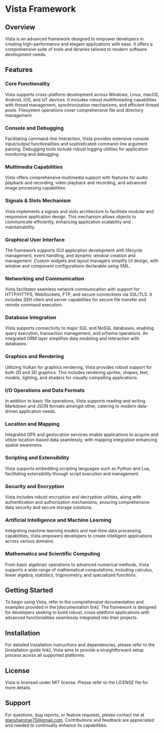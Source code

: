 # Vista Framework

## Overview
Vista is an advanced framework designed to empower developers in creating high-performance and elegant applications with ease. It offers a comprehensive suite of tools and libraries tailored to modern software development needs.

## Features
### Core Functionality
Vista supports cross-platform development across Windows, Linux, macOS, Android, iOS, and IoT devices. It includes robust multithreading capabilities with thread management, synchronization mechanisms, and efficient thread pools. Filesystem operations cover comprehensive file and directory management.

### Console and Debugging
Facilitating command-line interaction, Vista provides extensive console input/output functionalities and sophisticated command-line argument parsing. Debugging tools include robust logging utilities for application monitoring and debugging.

### Multimedia Capabilities
Vista offers comprehensive multimedia support with features for audio playback and recording, video playback and recording, and advanced image processing capabilities.

### Signals & Slots Mechanism
Vista implements a signals and slots architecture to facilitate modular and responsive application design. This mechanism allows objects to communicate efficiently, enhancing application scalability and maintainability.

### Graphical User Interface
The framework supports GUI application development with lifecycle management, event handling, and dynamic window creation and management. Custom widgets and layout managers simplify UI design, with window and component configurations declarable using XML.

### Networking and Communication
Vista facilitates seamless network communication with support for HTTP/HTTPS, WebSockets, FTP, and secure connections via SSL/TLS. It includes SSH client and server capabilities for secure file transfer and remote command execution.

### Database Integration
Vista supports connectivity to major SQL and NoSQL databases, enabling query execution, transaction management, and schema operations. An integrated ORM layer simplifies data modeling and interaction with databases.

### Graphics and Rendering
Utilizing Vulkan for graphics rendering, Vista provides robust support for both 2D and 3D graphics. This includes rendering sprites, shapes, text, models, lighting, and shaders for visually compelling applications.

### I/O Operations and Data Formats
In addition to basic file operations, Vista supports reading and writing Markdown and JSON formats amongst other, catering to modern data-driven application needs.

### Location and Mapping
Integrated GPS and geolocation services enable applications to acquire and utilize location-based data seamlessly, with mapping integration enhancing spatial awareness.

### Scripting and Extensibility
Vista supports embedding scripting languages such as Python and Lua, facilitating extensibility through script execution and management.

### Security and Encryption
Vista includes robust encryption and decryption utilities, along with authentication and authorization mechanisms, ensuring comprehensive data security and secure storage solutions.

### Artificial Intelligence and Machine Learning
Integrating machine learning models and real-time data processing capabilities, Vista empowers developers to create intelligent applications across various domains.

### Mathematics and Scientific Computing
From basic algebraic operations to advanced numerical methods, Vista supports a wide range of mathematical computations, including calculus, linear algebra, statistics, trigonometry, and specialized functions.

## Getting Started
To begin using Vista, refer to the comprehensive documentation and examples provided in the [documentation link]. The framework is designed for developers seeking to build robust, cross-platform applications with advanced functionalities seamlessly integrated into their projects.

## Installation
For detailed installation instructions and dependencies, please refer to the [installation guide link]. Vista aims to provide a straightforward setup process across all supported platforms.

## License
Vista is licensed under MIT license. Please refer to the LICENSE file for more details.

## Support
For questions, bug reports, or feature requests, please contact me at glanshammar70@gmail.com. Contributions and feedback are appreciated and needed to continually enhance its capabilities.